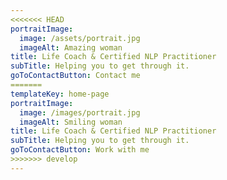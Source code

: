 ```yaml
---
<<<<<<< HEAD
portraitImage:
  image: /assets/portrait.jpg
  imageAlt: Amazing woman
title: Life Coach & Certified NLP Practitioner
subTitle: Helping you to get through it.
goToContactButton: Contact me
=======
templateKey: home-page
portraitImage:
  image: /images/portrait.jpg
  imageAlt: Smiling woman
title: Life Coach & Certified NLP Practitioner
subTitle: Helping you to get through it.
goToContactButton: Work with me
>>>>>>> develop
---
```

